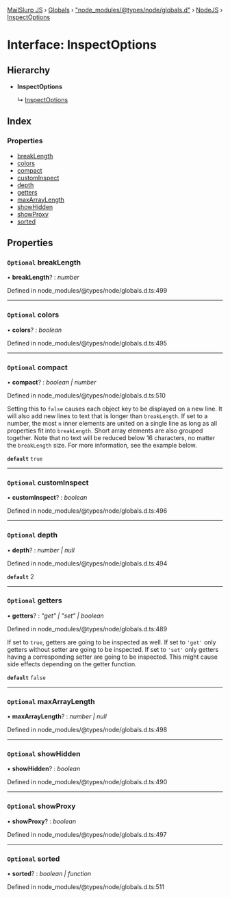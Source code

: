 [MailSlurp JS](../README.md) › [Globals](../globals.md) › ["node_modules/@types/node/globals.d"](../modules/_node_modules__types_node_globals_d_.md) › [NodeJS](../modules/_node_modules__types_node_globals_d_.nodejs.md) › [InspectOptions](_node_modules__types_node_globals_d_.nodejs.inspectoptions.md)

# Interface: InspectOptions

## Hierarchy

* **InspectOptions**

  ↳ [InspectOptions](_node_modules__types_node_util_d_._util_.inspectoptions.md)

## Index

### Properties

* [breakLength](_node_modules__types_node_globals_d_.nodejs.inspectoptions.md#optional-breaklength)
* [colors](_node_modules__types_node_globals_d_.nodejs.inspectoptions.md#optional-colors)
* [compact](_node_modules__types_node_globals_d_.nodejs.inspectoptions.md#optional-compact)
* [customInspect](_node_modules__types_node_globals_d_.nodejs.inspectoptions.md#optional-custominspect)
* [depth](_node_modules__types_node_globals_d_.nodejs.inspectoptions.md#optional-depth)
* [getters](_node_modules__types_node_globals_d_.nodejs.inspectoptions.md#optional-getters)
* [maxArrayLength](_node_modules__types_node_globals_d_.nodejs.inspectoptions.md#optional-maxarraylength)
* [showHidden](_node_modules__types_node_globals_d_.nodejs.inspectoptions.md#optional-showhidden)
* [showProxy](_node_modules__types_node_globals_d_.nodejs.inspectoptions.md#optional-showproxy)
* [sorted](_node_modules__types_node_globals_d_.nodejs.inspectoptions.md#optional-sorted)

## Properties

### `Optional` breakLength

• **breakLength**? : *number*

Defined in node_modules/@types/node/globals.d.ts:499

___

### `Optional` colors

• **colors**? : *boolean*

Defined in node_modules/@types/node/globals.d.ts:495

___

### `Optional` compact

• **compact**? : *boolean | number*

Defined in node_modules/@types/node/globals.d.ts:510

Setting this to `false` causes each object key
to be displayed on a new line. It will also add new lines to text that is
longer than `breakLength`. If set to a number, the most `n` inner elements
are united on a single line as long as all properties fit into
`breakLength`. Short array elements are also grouped together. Note that no
text will be reduced below 16 characters, no matter the `breakLength` size.
For more information, see the example below.

**`default`** `true`

___

### `Optional` customInspect

• **customInspect**? : *boolean*

Defined in node_modules/@types/node/globals.d.ts:496

___

### `Optional` depth

• **depth**? : *number | null*

Defined in node_modules/@types/node/globals.d.ts:494

**`default`** 2

___

### `Optional` getters

• **getters**? : *"get" | "set" | boolean*

Defined in node_modules/@types/node/globals.d.ts:489

If set to `true`, getters are going to be
inspected as well. If set to `'get'` only getters without setter are going
to be inspected. If set to `'set'` only getters having a corresponding
setter are going to be inspected. This might cause side effects depending on
the getter function.

**`default`** `false`

___

### `Optional` maxArrayLength

• **maxArrayLength**? : *number | null*

Defined in node_modules/@types/node/globals.d.ts:498

___

### `Optional` showHidden

• **showHidden**? : *boolean*

Defined in node_modules/@types/node/globals.d.ts:490

___

### `Optional` showProxy

• **showProxy**? : *boolean*

Defined in node_modules/@types/node/globals.d.ts:497

___

### `Optional` sorted

• **sorted**? : *boolean | function*

Defined in node_modules/@types/node/globals.d.ts:511
